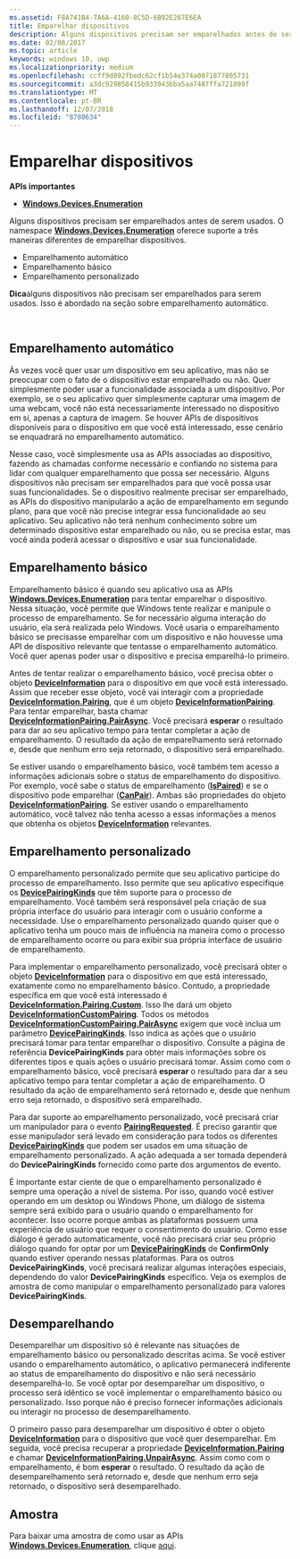 ```yaml
---
ms.assetid: F8A741B4-7A6A-4160-8C5D-6B92E267E6EA
title: Emparelhar dispositivos
description: Alguns dispositivos precisam ser emparelhados antes de serem usados. O namespace Windows.Devices.Enumeration oferece suporte a três maneiras diferentes de emparelhar dispositivos.
ms.date: 02/08/2017
ms.topic: article
keywords: windows 10, uwp
ms.localizationpriority: medium
ms.openlocfilehash: ccff9d892fbedc62cf1b54e374a0071877805731
ms.sourcegitcommit: a3dc929858415b933943bba5aa7487ffa721899f
ms.translationtype: MT
ms.contentlocale: pt-BR
ms.lasthandoff: 12/07/2018
ms.locfileid: "8780634"
---
```

# <a name="pair-devices"></a>Emparelhar dispositivos



**APIs importantes**

- [**Windows.Devices.Enumeration**](https://docs.microsoft.com/en-us/uwp/api/Windows.Devices.Enumeration)

Alguns dispositivos precisam ser emparelhados antes de serem usados. O namespace [**Windows.Devices.Enumeration**](https://msdn.microsoft.com/library/windows/apps/BR225459) oferece suporte a três maneiras diferentes de emparelhar dispositivos.

-   Emparelhamento automático
-   Emparelhamento básico
-   Emparelhamento personalizado

**Dica**alguns dispositivos não precisam ser emparelhados para serem usados. Isso é abordado na seção sobre emparelhamento automático.

 

## <a name="automatic-pairing"></a>Emparelhamento automático


Às vezes você quer usar um dispositivo em seu aplicativo, mas não se preocupar com o fato de o dispositivo estar emparelhado ou não. Quer simplesmente poder usar a funcionalidade associada a um dispositivo. Por exemplo, se o seu aplicativo quer simplesmente capturar uma imagem de uma webcam, você não está necessariamente interessado no dispositivo em si, apenas a captura de imagem. Se houver APIs de dispositivos disponíveis para o dispositivo em que você está interessado, esse cenário se enquadrará no emparelhamento automático.

Nesse caso, você simplesmente usa as APIs associadas ao dispositivo, fazendo as chamadas conforme necessário e confiando no sistema para lidar com qualquer emparelhamento que possa ser necessário. Alguns dispositivos não precisam ser emparelhados para que você possa usar suas funcionalidades. Se o dispositivo realmente precisar ser emparelhado, as APIs do dispositivo manipularão a ação de emparelhamento em segundo plano, para que você não precise integrar essa funcionalidade ao seu aplicativo. Seu aplicativo não terá nenhum conhecimento sobre um determinado dispositivo estar emparelhado ou não, ou se precisa estar, mas você ainda poderá acessar o dispositivo e usar sua funcionalidade.

## <a name="basic-pairing"></a>Emparelhamento básico


Emparelhamento básico é quando seu aplicativo usa as APIs [**Windows.Devices.Enumeration**](https://msdn.microsoft.com/library/windows/apps/BR225459) para tentar emparelhar o dispositivo. Nessa situação, você permite que Windows tente realizar e manipule o processo de emparelhamento. Se for necessário alguma interação do usuário, ela será realizada pelo Windows. Você usaria o emparelhamento básico se precisasse emparelhar com um dispositivo e não houvesse uma API de dispositivo relevante que tentasse o emparelhamento automático. Você quer apenas poder usar o dispositivo e precisa emparelhá-lo primeiro.

Antes de tentar realizar o emparelhamento básico, você precisa obter o objeto [**DeviceInformation**](https://msdn.microsoft.com/library/windows/apps/BR225393) para o dispositivo em que você está interessado. Assim que receber esse objeto, você vai interagir com a propriedade [**DeviceInformation.Pairing**](https://msdn.microsoft.com/library/windows/apps/windows.devices.enumeration.deviceinformation.pairing.aspx), que é um objeto [**DeviceInformationPairing**](https://msdn.microsoft.com/library/windows/apps/windows.devices.enumeration.deviceinformation.pairing.aspx). Para tentar emparelhar, basta chamar [**DeviceInformationPairing.PairAsync**](https://msdn.microsoft.com/library/windows/apps/mt608800). Você precisará **esperar** o resultado para dar ao seu aplicativo tempo para tentar completar a ação de emparelhamento. O resultado da ação de emparelhamento será retornado e, desde que nenhum erro seja retornado, o dispositivo será emparelhado.

Se estiver usando o emparelhamento básico, você também tem acesso a informações adicionais sobre o status de emparelhamento do dispositivo. Por exemplo, você sabe o status de emparelhamento ([**IsPaired**](https://docs.microsoft.com/en-us/uwp/api/Windows.Devices.Enumeration.DeviceInformationPairing.IsPaired)) e se o dispositivo pode emparelhar ([**CanPair**](https://docs.microsoft.com/en-us/uwp/api/Windows.Devices.Enumeration.DeviceInformationPairing.CanPair)). Ambas são propriedades do objeto [**DeviceInformationPairing**](https://msdn.microsoft.com/library/windows/apps/windows.devices.enumeration.deviceinformation.pairing.aspx). Se estiver usando o emparelhamento automático, você talvez não tenha acesso a essas informações a menos que obtenha os objetos [**DeviceInformation**](https://msdn.microsoft.com/library/windows/apps/BR225393) relevantes.

## <a name="custom-pairing"></a>Emparelhamento personalizado


O emparelhamento personalizado permite que seu aplicativo participe do processo de emparelhamento. Isso permite que seu aplicativo especifique os [**DevicePairingKinds**](https://msdn.microsoft.com/library/windows/apps/Mt608808) que têm suporte para o processo de emparelhamento. Você também será responsável pela criação de sua própria interface do usuário para interagir com o usuário conforme a necessidade. Use o emparelhamento personalizado quando quiser que o aplicativo tenha um pouco mais de influência na maneira como o processo de emparelhamento ocorre ou para exibir sua própria interface de usuário de emparelhamento.

Para implementar o emparelhamento personalizado, você precisará obter o objeto [**DeviceInformation**](https://msdn.microsoft.com/library/windows/apps/BR225393) para o dispositivo em que está interessado, exatamente como no emparelhamento básico. Contudo, a propriedade específica em que você está interessado é [**DeviceInformation.Pairing.Custom**](https://msdn.microsoft.com/library/windows/apps/windows.devices.enumeration.deviceinformationpairing.custom.aspx). Isso lhe dará um objeto [**DeviceInformationCustomPairing**](https://msdn.microsoft.com/library/windows/apps/windows.devices.enumeration.deviceinformationcustompairing.aspx). Todos os métodos [**DeviceInformationCustomPairing.PairAsync**](https://msdn.microsoft.com/library/windows/apps/windows.devices.enumeration.deviceinformationcustompairing.pairasync.aspx) exigem que você inclua um parâmetro [**DevicePairingKinds**](https://msdn.microsoft.com/library/windows/apps/Mt608808). Isso indica as ações que o usuário precisará tomar para tentar emparelhar o dispositivo. Consulte a página de referência **DevicePairingKinds** para obter mais informações sobre os diferentes tipos e quais ações o usuário precisará tomar. Assim como com o emparelhamento básico, você precisará **esperar** o resultado para dar a seu aplicativo tempo para tentar completar a ação de emparelhamento. O resultado da ação de emparelhamento será retornado e, desde que nenhum erro seja retornado, o dispositivo será emparelhado.

Para dar suporte ao emparelhamento personalizado, você precisará criar um manipulador para o evento [**PairingRequested**](https://msdn.microsoft.com/library/windows/apps/windows.devices.enumeration.deviceinformationcustompairing.pairingrequested.aspx). É preciso garantir que esse manipulador será levado em consideração para todos os diferentes [**DevicePairingKinds**](https://msdn.microsoft.com/library/windows/apps/Mt608808) que podem ser usados em uma situação de emparelhamento personalizado. A ação adequada a ser tomada dependerá do **DevicePairingKinds** fornecido como parte dos argumentos de evento.

É importante estar ciente de que o emparelhamento personalizado é sempre uma operação a nível de sistema. Por isso, quando você estiver operando em um desktop ou Windows Phone, um diálogo de sistema sempre será exibido para o usuário quando o emparelhamento for acontecer. Isso ocorre porque ambas as plataformas possuem uma experiência de usuário que requer o consentimento do usuário. Como esse diálogo é gerado automaticamente, você não precisará criar seu próprio diálogo quando for optar por um [**DevicePairingKinds**](https://msdn.microsoft.com/library/windows/apps/Mt608808) de **ConfirmOnly** quando estiver operando nessas plataformas. Para os outros **DevicePairingKinds**, você precisará realizar algumas interações especiais, dependendo do valor **DevicePairingKinds** específico. Veja os exemplos de amostra de como manipular o emparelhamento personalizado para valores **DevicePairingKinds**.

## <a name="unpairing"></a>Desemparelhando


Desemparelhar um dispositivo só é relevante nas situações de emparelhamento básico ou personalizado descritas acima. Se você estiver usando o emparelhamento automático, o aplicativo permanecerá indiferente ao status de emparelhamento do dispositivo e não será necessário desemparelhá-lo. Se você optar por desemparelhar um dispositivo, o processo será idêntico se você implementar o emparelhamento básico ou personalizado. Isso porque não é preciso fornecer informações adicionais ou interagir no processo de desemparelhamento.

O primeiro passo para desemparelhar um dispositivo é obter o objeto [**DeviceInformation**](https://msdn.microsoft.com/library/windows/apps/BR225393) para o dispositivo que você quer desemparelhar. Em seguida, você precisa recuperar a propriedade [**DeviceInformation.Pairing**](https://msdn.microsoft.com/library/windows/apps/windows.devices.enumeration.deviceinformation.pairing.aspx) e chamar [**DeviceInformationPairing.UnpairAsync**](https://msdn.microsoft.com/library/windows/apps/windows.devices.enumeration.deviceinformationpairing.unpairasync). Assim como com o emparelhamento, é bom **esperar** o resultado. O resultado da ação de desemparelhamento será retornado e, desde que nenhum erro seja retornado, o dispositivo será desemparelhado.

## <a name="sample"></a>Amostra


Para baixar uma amostra de como usar as APIs [**Windows.Devices.Enumeration**](https://msdn.microsoft.com/library/windows/apps/BR225459), clique [aqui](http://go.microsoft.com/fwlink/?LinkID=620536).

 

 
